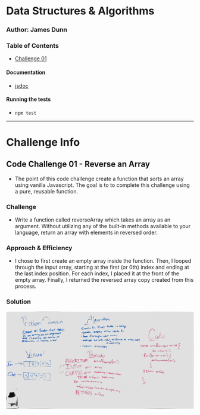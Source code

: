 # Data Structures & Algorithms

### Author: James Dunn

### Table of Contents
* [Challenge 01](https://github.com/james-401-advanced-javascript/data-structures-and-algorithms/pull/2)

#### Documentation
* [jsdoc](https://cf-401-dsaa.herokuapp.com/docs/)

#### Running the tests
* `npm test`

****
# Challenge Info
## Code Challenge 01 - Reverse an Array
* The point of this code challenge create a function that sorts an array using vanilla Javascript. The goal is to to complete this challenge using a pure, reusable function.

### Challenge
* Write a function called reverseArray which takes an array as an argument. Without utilizing any of the built-in methods available to your language, return an array with elements in reversed order.

### Approach & Efficiency
* I chose to first create an empty array inside the function. Then, I looped through the input array, starting at the first (or 0th) index and ending at the last index position. For each index, I placed it at the front of the empty array. Finally, I returned the reversed array copy created from this process.

### Solution
![Whiteboard Solution](./assets/array-reverse.jpg)
